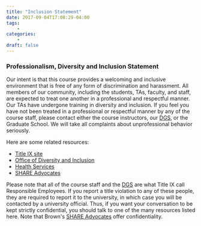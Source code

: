 ```yaml
---
title: "Inclusion Statement"
date: 2017-09-04T17:08:29-04:00
tags:
    -
categories:
    -
draft: false
---
```


### Professionalism, Diversity and Inclusion Statement

Our intent is that this course provides a welcoming and inclusive environment that is free of any form of discrimination and harassment. All members of our community, including the students, TAs, faculty, and staff, are expected to treat one another in a professional and respectful manner. Our TAs have undergone training in diversity and inclusion. If you feel you have not been treated in a professional or respectful manner by any of the course staff, please contact either the course instructors, our [DGS](https://www.math.brown.edu/~sswatson/), or the Graduate School. We will take all complaints about unprofessional behavior seriously.

Here are some related resources:

* [Title IX site](https://www.brown.edu/about/administration/title-ix/index.php?q=policy)
* [Office of Diversity and Inclusion](https://www.brown.edu/about/administration/institutional-diversity/)
* [Health Services](https://www.brown.edu/campus-life/health/services/)
* [SHARE Advocates](https://www.brown.edu/campus-life/health/services/promotion/sexual-assault-dating-violence-get-help-how-help-friend/share-advocates)


Please note that all of the course staff and the [DGS](https://www.math.brown.edu/~sswatson/) are what Title IX call Responsible Employees. If you report a title violation to any of these people, they are required to report it to the university, in which case you will be contacted by a university official. Thus, if you want your conversation to be kept strictly confidential, you should talk to one of the many resources listed here. Note that Brown's [SHARE Advocates](https://www.brown.edu/campus-life/health/services/promotion/sexual-assault-dating-violence-get-help-how-help-friend/share-advocates) offer confidentiality.